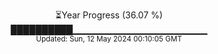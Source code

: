 <p align="center">
⏳Year Progress (36.07 %)<br>
██████████▁▁▁▁▁▁▁▁▁▁▁▁▁▁▁▁▁▁▁▁ <br>
<sub>Updated: Sun, 12 May 2024 00:10:05 GMT</sub>
</p>


